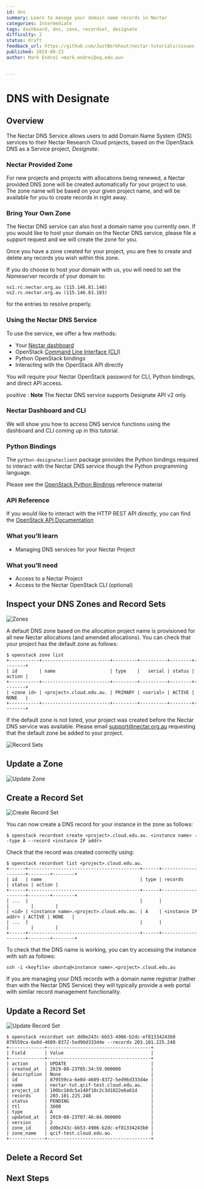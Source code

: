 ```yaml
---
id: dns
summary: Learn to manage your domain name records in Nectar 
categories: Intermediate
tags: dashboard, dns, zone, recordset, designate
difficulty: 2
status: draft
feedback_url: https://github.com/JustBerkhout/nectar-tutorials/issues
published: 2019-08-23
author: Mark Endrei <mark.endrei@uq.edu.au>


---
```


# DNS with Designate

## Overview

The Nectar DNS Service allows users to add Domain Name System (DNS) services to their Nectar Research Cloud projects, based on the OpenStack DNS as a Service project, *Designate*.

### Nectar Provided Zone

For new projects and projects with allocations being renewed, a Nectar provided DNS zone will be created automatically for your project to use. The zone name will be based on your given project name, and will be available for you to create records in right away.

### Bring Your Own Zone

The Nectar DNS service can also host a domain name you currently own. If you would like to host your domain on the Nectar DNS service, please file a support request and we will create the zone for you.

Once you have a zone created for your project, you are free to create and delete any records you wish within this zone.

If you do choose to host your domain with us, you will need to set the *Nameserver* records of your domain to:

```
ns1.rc.nectar.org.au (115.146.81.148)
ns2.rc.nectar.org.au (115.146.83.183)
```

for the entries to resolve properly.

### Using the Nectar DNS Service

To use the service, we offer a few methods:

- Your [Nectar dashboard](https://dashboard.rc.nectar.org.au)
- OpenStack [Command Line Interface (CLI)](tutorial/openstack-cli)
- Python OpenStack bindings
- Interacting with the OpenStack API directly

You will require your Nectar OpenStack password for CLI, Python bindings, and direct API access.

positive
: **Note**
The Nectar DNS service supports Designate API v2 only.

### Nectar Dashboard and CLI

We will show you how to access DNS service functions using the dashboard and CLI coming up in this tutorial.

### Python Bindings

The `python-designateclient` package provides the Python bindings required to interact with the Nectar DNS service though the Python programming language.

Please see the [OpenStack Python Bindings](https://docs.openstack.org/python-designateclient/latest/user/bindings.html) reference material

### API Reference

If you would like to interact with the HTTP REST API directly, you can find the [OpenStack API Documentation](https://developer.openstack.org/api-ref/dns/)

### What you'll learn

- Managing DNS services for your Nectar Project

### What you'll need

- Access to a Nectar Project
- Access to the Nectar OpenStack CLI (optional)

## Inspect your DNS Zones and Record Sets

![Zones](images/dns-zones.png)

A default DNS zone based on the allocation project name is provisioned for all new Nectar allocations (and amended allocations). You can check that your project has the default zone as follows: 

```
$ openstack zone list
+-----------+-------------------------+---------+----------+--------+--------+
| id        | name                    | type    |   serial | status | action |
+-----------+-------------------------+---------+----------+--------+--------+
| <zone id> | <project>.cloud.edu.au. | PRIMARY | <serial> | ACTIVE | NONE   |
+-----------+-------------------------+---------+----------+--------+--------+
```

If the default zone is not listed, your project was created before the Nectar DNS service was available. Please email [support@nectar.org.au](mailto:support@nectar.org.au) requesting that the default zone be added to your project.

![Record Sets](images/dns-list-rs.png)

## Update a Zone

![Update Zone](images/dns-update-zone.png)

## Create a Record Set

![Create Record Set](images/dns-create-rs.png)

You can now create a DNS record for your instance in the zone as follows:

```
$ openstack recordset create <project>.cloud.edu.au. <instance name> --type A --record <instance IP addr>
```

Check that the record was created correctly using:

```
$ openstack recordset list <project>.cloud.edu.au.
+------+-----------------------------------------+------+--------------------+--------+--------+
| id   | name                                    | type | records            | status | action |
+------+-----------------------------------------+------+--------------------+--------+--------+
| ...  |                                         |      |                    |        |        |
| <id> | <instance name>.<project>.cloud.edu.au. | A    | <instance IP addr> | ACTIVE | NONE   |
| ...  |                                         |      |                    |        |        |
+------+-----------------------------------------+------+--------------------+--------+--------+
```

To check that the DNS name is working, you can try accessing the instance with ssh as follows:

```
ssh -i <keyfile> ubuntu@<instance name>.<project>.cloud.edu.au
```

If you are managing your DNS records with a domain name registrar (rather than with the Nectar DNS Service) they will typically provide a web portal with similar record management functionality.

## Update a Record Set

![Update Record Set](images/dns-update-rs.png)

```
$ openstack recordset set dd0e243c-bb53-4906-b2dc-ef81334243b0 879559ca-6e0d-4609-8372-5ed96d333d4e --records 203.101.225.248
+-------------+--------------------------------------+
| Field       | Value                                |
+-------------+--------------------------------------+
| action      | UPDATE                               |
| created_at  | 2019-08-23T05:34:59.000000           |
| description | None                                 |
| id          | 879559ca-6e0d-4609-8372-5ed96d333d4e |
| name        | nectar-tut.qcif-test.cloud.edu.au.   |
| project_id  | 100bc16dc5a148f18c2c3d1822e6a61d     |
| records     | 203.101.225.248                      |
| status      | PENDING                              |
| ttl         | 3600                                 |
| type        | A                                    |
| updated_at  | 2019-08-23T07:46:04.000000           |
| version     | 2                                    |
| zone_id     | dd0e243c-bb53-4906-b2dc-ef81334243b0 |
| zone_name   | qcif-test.cloud.edu.au.              |
+-------------+--------------------------------------+
```

## Delete a Record Set

## Next Steps

